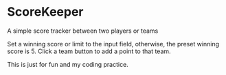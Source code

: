 # ScoreKeeper
A simple score tracker between two players or teams

Set a winning score or limit to the input field, otherwise, the preset winning score is 5. Click a team button to add a point to that team. 

This is just for fun and my coding practice.
